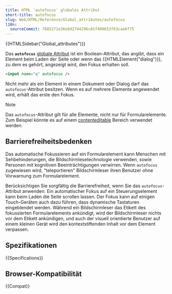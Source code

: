 ```yaml
---
title: HTML 'autofocus' globales Attribut
short-title: autofocus
slug: Web/HTML/Reference/Global_attributes/autofocus
l10n:
  sourceCommit: 7885271e36e9d2744296c01f400653f63caa6f75
---
```


{{HTMLSidebar("Global_attributes")}}

Das **`autofocus`** [globale Attribut](/de/docs/Web/HTML/Reference/Global_attributes) ist ein Boolean-Attribut, das angibt, dass ein Element beim Laden der Seite oder wenn das {{HTMLElement("dialog")}}, zu dem es gehört, angezeigt wird, den Fokus erhalten soll.

```html
<input name="q" autofocus />
```

Nicht mehr als ein Element in einem Dokument oder Dialog darf das `autofocus`-Attribut besitzen. Wenn es auf mehrere Elemente angewendet wird, erhält das erste den Fokus.

> [!NOTE]
> Das `autofocus`-Attribut gilt für alle Elemente, nicht nur für Formularelemente. Zum Beispiel könnte es auf einem [contenteditable](/de/docs/Web/HTML/Reference/Global_attributes/contenteditable) Bereich verwendet werden.

## Barrierefreiheitsbedenken

Das automatische Fokussieren auf ein Formularelement kann Menschen mit Sehbehinderungen, die Bildschirmlesetechnologie verwenden, sowie Personen mit kognitiven Beeinträchtigungen verwirren. Wenn `autofocus` zugewiesen wird, "teleportieren" Bildschirmleser ihren Benutzer ohne Vorwarnung zum Formularelement.

Berücksichtigen Sie sorgfältig die Barrierefreiheit, wenn Sie das `autofocus`-Attribut anwenden. Ein automatischer Fokus auf ein Steuerungselement kann beim Laden die Seite scrollen lassen. Der Fokus kann auf einigen Touch-Geräten auch dazu führen, dass dynamische Tastaturen eingeblendet werden. Während ein Bildschirmleser das Etikett des fokussierten Formularelements ankündigt, wird der Bildschirmleser nichts vor dem Etikett ankündigen, und auch der visuell orientierte Benutzer auf einem kleinen Gerät wird den kontextstiftenden Inhalt vor dem Element verpassen.

## Spezifikationen

{{Specifications}}

## Browser-Kompatibilität

{{Compat}}
